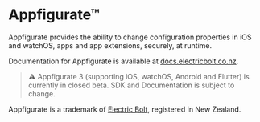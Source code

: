 # Appfigurate™

Appfigurate provides the ability to change configuration properties in iOS and watchOS, apps and app extensions, securely, at runtime.

Documentation for Appfigurate is available at [docs.electricbolt.co.nz](https://docs.electricbolt.co.nz).

> :warning: Appfigurate 3 (supporting iOS, watchOS, Android and Flutter) is currently in closed beta. SDK and Documentation is subject to change.

Appfigurate is a trademark of [Electric Bolt](https://www.electricbolt.co.nz), registered in New Zealand.
